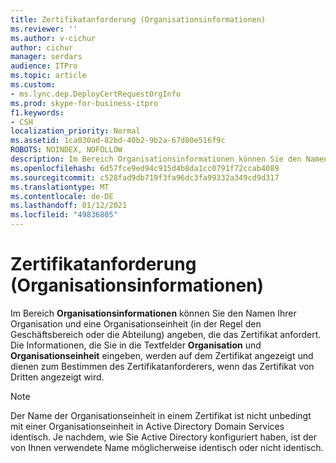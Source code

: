```yaml
---
title: Zertifikatanforderung (Organisationsinformationen)
ms.reviewer: ''
ms.author: v-cichur
author: cichur
manager: serdars
audience: ITPro
ms.topic: article
ms.custom:
- ms.lync.dep.DeployCertRequestOrgInfo
ms.prod: skype-for-business-itpro
f1.keywords:
- CSH
localization_priority: Normal
ms.assetid: 1ca030ad-82bd-40b2-9b2a-67d80e516f9c
ROBOTS: NOINDEX, NOFOLLOW
description: Im Bereich Organisationsinformationen können Sie den Namen Ihrer Organisation und eine Organisationseinheit (in der Regel den Geschäftsbereich oder die Abteilung) angeben, die das Zertifikat anfordert. Die Informationen, die Sie in die Textfelder Organisation und Organisationseinheit eingeben, werden auf dem Zertifikat angezeigt und dienen zum Bestimmen des Zertifikatanforderers, wenn das Zertifikat von Dritten angezeigt wird.
ms.openlocfilehash: 6d57fce9ed94c915d4b8da1cc0791f72ccab4089
ms.sourcegitcommit: c528fad9db719f3fa96dc3fa99332a349cd9d317
ms.translationtype: MT
ms.contentlocale: de-DE
ms.lasthandoff: 01/12/2021
ms.locfileid: "49836805"
---
```

# <a name="certificate-request-organization-information"></a>Zertifikatanforderung (Organisationsinformationen)
 
Im Bereich **Organisationsinformationen** können Sie den Namen Ihrer Organisation und eine Organisationseinheit (in der Regel den Geschäftsbereich oder die Abteilung) angeben, die das Zertifikat anfordert. Die Informationen, die Sie in die Textfelder **Organisation** und **Organisationseinheit** eingeben, werden auf dem Zertifikat angezeigt und dienen zum Bestimmen des Zertifikatanforderers, wenn das Zertifikat von Dritten angezeigt wird.
  
> [!NOTE]
> Der Name der Organisationseinheit in einem Zertifikat ist nicht unbedingt mit einer Organisationseinheit in Active Directory Domain Services identisch. Je nachdem, wie Sie Active Directory konfiguriert haben, ist der von Ihnen verwendete Name möglicherweise identisch oder nicht identisch. 
  

